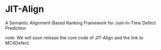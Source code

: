 # JIT-Align
 A Semantic Alignment-Based Ranking Framework for Just-In-Time Defect Prediction

note: We will soon release the core code of JIT-Align and the link to MC4Defect.
